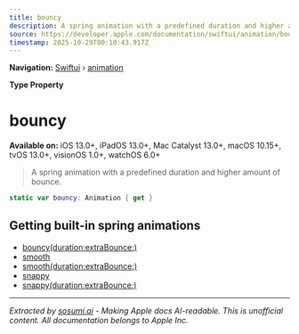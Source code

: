 ```yaml
---
title: bouncy
description: A spring animation with a predefined duration and higher amount of bounce.
source: https://developer.apple.com/documentation/swiftui/animation/bouncy
timestamp: 2025-10-29T00:10:43.917Z
---
```


**Navigation:** [Swiftui](/documentation/swiftui) › [animation](/documentation/swiftui/animation)

**Type Property**

# bouncy

**Available on:** iOS 13.0+, iPadOS 13.0+, Mac Catalyst 13.0+, macOS 10.15+, tvOS 13.0+, visionOS 1.0+, watchOS 6.0+

> A spring animation with a predefined duration and higher amount of bounce.

```swift
static var bouncy: Animation { get }
```

## Getting built-in spring animations

- [bouncy(duration:extraBounce:)](/documentation/swiftui/animation/bouncy(duration:extrabounce:))
- [smooth](/documentation/swiftui/animation/smooth)
- [smooth(duration:extraBounce:)](/documentation/swiftui/animation/smooth(duration:extrabounce:))
- [snappy](/documentation/swiftui/animation/snappy)
- [snappy(duration:extraBounce:)](/documentation/swiftui/animation/snappy(duration:extrabounce:))

---

*Extracted by [sosumi.ai](https://sosumi.ai) - Making Apple docs AI-readable.*
*This is unofficial content. All documentation belongs to Apple Inc.*
